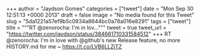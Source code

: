 
+++
author = "Jaydson Gomes"
categories = ["tweet"]
date = "Mon Sep 30 12:51:13 +0000 2013"
draft = false
image = "No media found for this Tweet"
slug = "5da1221a57ef9b5c0934a8644bc0a78a016e8291"
tags = ["tweet"]
title = """RT @zenorocha: I'm in lov..."""
tweet = true
tweet_url = "https://twitter.com/jaydson/status/384661710331584512"
+++
RT @zenorocha: I'm in love with @github's new Release feature, no more HISTORY.md for me ~ https://t.co/LVB6LLZjTZ
